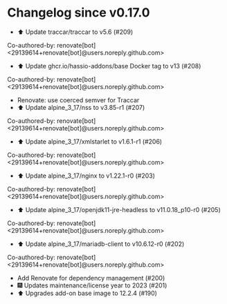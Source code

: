 # Changelog since v0.17.0
- ⬆️ Update traccar/traccar to v5.6 (#209)

Co-authored-by: renovate[bot] <29139614+renovate[bot]@users.noreply.github.com> 
- ⬆️ Update ghcr.io/hassio-addons/base Docker tag to v13 (#208)

Co-authored-by: renovate[bot] <29139614+renovate[bot]@users.noreply.github.com> 
- Renovate: use coerced semver for Traccar 
- ⬆️ Update alpine_3_17/nss to v3.85-r1 (#207)

Co-authored-by: renovate[bot] <29139614+renovate[bot]@users.noreply.github.com> 
- ⬆️ Update alpine_3_17/xmlstarlet to v1.6.1-r1 (#206)

Co-authored-by: renovate[bot] <29139614+renovate[bot]@users.noreply.github.com> 
- ⬆️ Update alpine_3_17/nginx to v1.22.1-r0 (#203)

Co-authored-by: renovate[bot] <29139614+renovate[bot]@users.noreply.github.com> 
- ⬆️ Update alpine_3_17/openjdk11-jre-headless to v11.0.18_p10-r0 (#205)

Co-authored-by: renovate[bot] <29139614+renovate[bot]@users.noreply.github.com> 
- ⬆️ Update alpine_3_17/mariadb-client to v10.6.12-r0 (#202)

Co-authored-by: renovate[bot] <29139614+renovate[bot]@users.noreply.github.com> 
- Add Renovate for dependency management (#200) 
- 🎆 Updates maintenance/license year to 2023 (#201) 
- ⬆️ Upgrades add-on base image to 12.2.4 (#190) 
